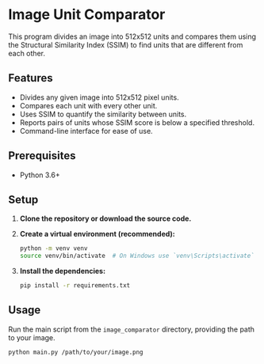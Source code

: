 # Image Unit Comparator

This program divides an image into 512x512 units and compares them using the Structural Similarity Index (SSIM) to find units that are different from each other.

## Features

- Divides any given image into 512x512 pixel units.
- Compares each unit with every other unit.
- Uses SSIM to quantify the similarity between units.
- Reports pairs of units whose SSIM score is below a specified threshold.
- Command-line interface for ease of use.

## Prerequisites

- Python 3.6+

## Setup

1.  **Clone the repository or download the source code.**

2.  **Create a virtual environment (recommended):**

    ```bash
    python -m venv venv
    source venv/bin/activate  # On Windows use `venv\Scripts\activate`
    ```

3.  **Install the dependencies:**

    ```bash
    pip install -r requirements.txt
    ```

## Usage

Run the main script from the `image_comparator` directory, providing the path to your image.

```bash
python main.py /path/to/your/image.png
```
